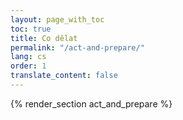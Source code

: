 ```yaml
---
layout: page_with_toc
toc: true
title: Co dělat
permalink: "/act-and-prepare/"
lang: cs
order: 1
translate_content: false
---
```



{% render_section act_and_prepare %}
